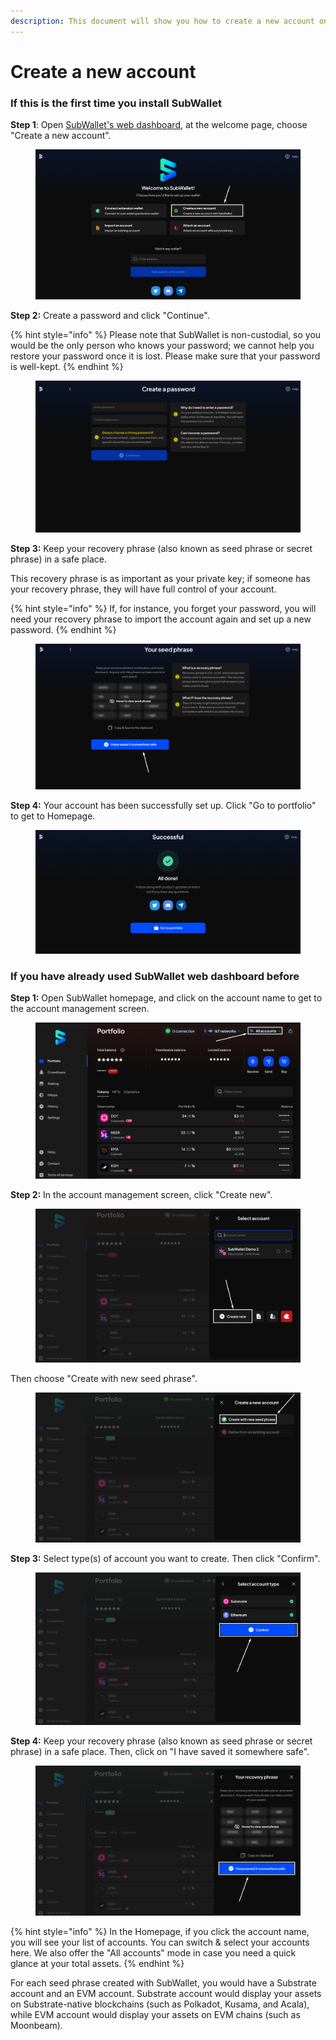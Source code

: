 ```yaml
---
description: This document will show you how to create a new account on SubWallet.
---
```


# Create a new account

### If this is the first time you install SubWallet

**Step 1**: Open [SubWallet's web dashboard](https://web.subwallet.app/welcome), at the welcome page, choose "Create a new account".

<figure><img src="../../.gitbook/assets/image (25) (1) (1) (1).png" alt=""><figcaption></figcaption></figure>

**Step 2:** Create a password and click "Continue".

{% hint style="info" %}
Please note that SubWallet is non-custodial, so you would be the only person who knows your password; we cannot help you restore your password once it is lost. Please make sure that your password is well-kept.
{% endhint %}

<figure><img src="../../.gitbook/assets/image (26) (1) (1) (1).png" alt=""><figcaption></figcaption></figure>

**Step 3:** Keep your recovery phrase (also known as seed phrase or secret phrase) in a safe place.&#x20;

This recovery phrase is as important as your private key; if someone has your recovery phrase, they will have full control of your account.&#x20;

{% hint style="info" %}
If, for instance, you forget your password, you will need your recovery phrase to import the account again and set up a new password.
{% endhint %}

<figure><img src="../../.gitbook/assets/image (31) (1) (1) (1).png" alt=""><figcaption></figcaption></figure>

**Step 4:** Your account has been successfully set up. Click "Go to portfolio" to get to Homepage.

<figure><img src="../../.gitbook/assets/image (32) (1) (1) (1).png" alt=""><figcaption></figcaption></figure>

### If you have already used SubWallet web dashboard before

**Step 1:** Open SubWallet homepage, and click on the account name to get to the account management screen.

<figure><img src="../../.gitbook/assets/image (35) (1) (1) (1).png" alt=""><figcaption></figcaption></figure>

**Step 2:** In the account management screen, click "Create new".

<figure><img src="../../.gitbook/assets/image (36) (1) (1) (1).png" alt=""><figcaption></figcaption></figure>

&#x20;Then choose "Create with new seed phrase".

<figure><img src="../../.gitbook/assets/image (403).png" alt=""><figcaption></figcaption></figure>

**Step 3:** Select type(s) of account you want to create. Then click "Confirm".

<figure><img src="../../.gitbook/assets/image (401).png" alt=""><figcaption></figcaption></figure>

**Step 4:** Keep your recovery phrase (also known as seed phrase or secret phrase) in a safe place. Then, click on "I have saved it somewhere safe".

<figure><img src="../../.gitbook/assets/image (402).png" alt=""><figcaption></figcaption></figure>

{% hint style="info" %}
In the Homepage, if you click the account name, you will see your list of accounts. You can switch & select your accounts here. We also offer the "All accounts" mode in case you need a quick glance at your total assets.&#x20;
{% endhint %}

For each seed phrase created with SubWallet, you would have a Substrate account and an EVM account. Substrate account would display your assets on Substrate-native blockchains (such as Polkadot, Kusama, and Acala), while EVM account would display your assets on EVM chains (such as Moonbeam).&#x20;
